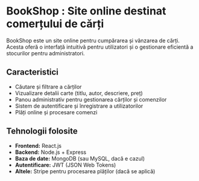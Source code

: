# BookShop : Site online destinat comerțului de cărți

BookShop este un site online pentru cumpărarea și vânzarea de cărți. Acesta oferă o interfață intuitivă pentru utilizatori și o gestionare eficientă a stocurilor pentru administratori.

## Caracteristici

- Căutare și filtrare a cărților
- Vizualizare detalii carte (titlu, autor, descriere, preț)
- Panou administrativ pentru gestionarea cărților și comenzilor
- Sistem de autentificare și înregistrare a utilizatorilor
- Plăți online și procesare comenzi

## Tehnologii folosite

- **Frontend:** React.js
- **Backend:** Node.js + Express
- **Baza de date:** MongoDB (sau MySQL, dacă e cazul)
- **Autentificare:** JWT (JSON Web Tokens)
- **Altele:** Stripe pentru procesarea plăților (dacă se aplică)

